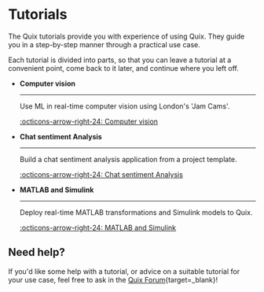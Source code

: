 # Tutorials
 
The Quix tutorials provide you with experience of using Quix. They guide you in a step-by-step manner through a practical use case. 

Each tutorial is divided into parts, so that you can leave a tutorial at a convenient point, come back to it later, and continue where you left off.

<div class="grid cards" markdown>

-   __Computer vision__

    ---
    
    Use ML in real-time computer vision using London's 'Jam Cams'.

    [:octicons-arrow-right-24: Computer vision](./computer-vision/index.md)


-   __Chat sentiment Analysis__

    ---
    
    Build a chat sentiment analysis application from a project template.

    [:octicons-arrow-right-24: Chat sentiment Analysis](./sentiment-analysis/index.md)

-   __MATLAB and Simulink__

    ---
    
    Deploy real-time MATLAB transformations and Simulink models to Quix.

    [:octicons-arrow-right-24: MATLAB and Simulink](./matlab/matlab-and-simulink.md)

</div>

## Need help?

If you'd like some help with a tutorial, or advice on a suitable tutorial for your use case, feel free to ask in the [Quix Forum](https://forum.quix.io/){target=_blank}!
